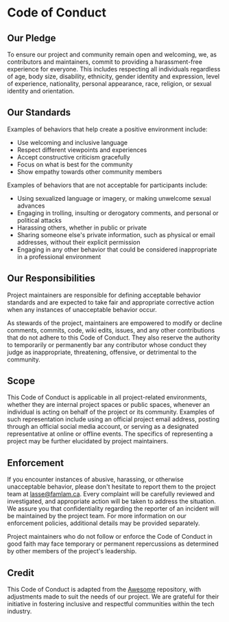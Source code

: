 # Code of Conduct

## Our Pledge

To ensure our project and community remain open and welcoming, we, as contributors and maintainers, commit to providing a harassment-free experience for everyone. This includes respecting all individuals regardless of age, body size, disability, ethnicity, gender identity and expression, level of experience, nationality, personal appearance, race, religion, or sexual identity and orientation.

## Our Standards

Examples of behaviors that help create a positive environment include:

- Use welcoming and inclusive language
- Respect different viewpoints and experiences
- Accept constructive criticism gracefully
- Focus on what is best for the community
- Show empathy towards other community members

Examples of behaviors that are not acceptable for participants include:

- Using sexualized language or imagery, or making unwelcome sexual advances
- Engaging in trolling, insulting or derogatory comments, and personal or political attacks
- Harassing others, whether in public or private
- Sharing someone else's private information, such as physical or email addresses, without their explicit permission
- Engaging in any other behavior that could be considered inappropriate in a professional environment

## Our Responsibilities

Project maintainers are responsible for defining acceptable behavior standards and are expected to take fair and appropriate corrective action when any instances of unacceptable behavior occur.

As stewards of the project, maintainers are empowered to modify or decline comments, commits, code, wiki edits, issues, and any other contributions that do not adhere to this Code of Conduct. They also reserve the authority to temporarily or permanently bar any contributor whose conduct they judge as inappropriate, threatening, offensive, or detrimental to the community.

## Scope

This Code of Conduct is applicable in all project-related environments, whether they are internal project spaces or public spaces, whenever an individual is acting on behalf of the project or its community. Examples of such representation include using an official project email address, posting through an official social media account, or serving as a designated representative at online or offline events. The specifics of representing a project may be further elucidated by project maintainers.

## Enforcement

If you encounter instances of abusive, harassing, or otherwise unacceptable behavior, please don't hesitate to report them to the project team at [lasse@famlam.ca](mailto:lasse@famlam.ca). Every complaint will be carefully reviewed and investigated, and appropriate action will be taken to address the situation. We assure you that confidentiality regarding the reporter of an incident will be maintained by the project team. For more information on our enforcement policies, additional details may be provided separately.

Project maintainers who do not follow or enforce the Code of Conduct in good faith may face temporary or permanent repercussions as determined by other members of the project's leadership.

## Credit

This Code of Conduct is adapted from the [Awesome](https://github.com/sindresorhus/awesome) repository, with adjustments made to suit the needs of our project. We are grateful for their initiative in fostering inclusive and respectful communities within the tech industry.
